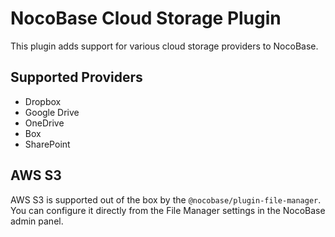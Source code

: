 # NocoBase Cloud Storage Plugin

This plugin adds support for various cloud storage providers to NocoBase.

## Supported Providers

*   Dropbox
*   Google Drive
*   OneDrive
*   Box
*   SharePoint

## AWS S3

AWS S3 is supported out of the box by the `@nocobase/plugin-file-manager`. You can configure it directly from the File Manager settings in the NocoBase admin panel.
